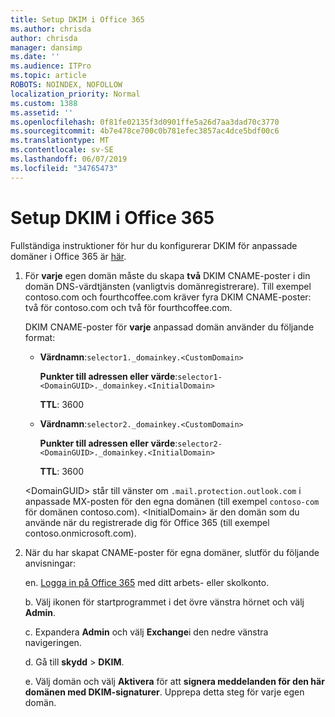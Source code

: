 ```yaml
---
title: Setup DKIM i Office 365
ms.author: chrisda
author: chrisda
manager: dansimp
ms.date: ''
ms.audience: ITPro
ms.topic: article
ROBOTS: NOINDEX, NOFOLLOW
localization_priority: Normal
ms.custom: 1388
ms.assetid: ''
ms.openlocfilehash: 0f81fe02135f3d0901ffe5a26d7aa3dad70c3770
ms.sourcegitcommit: 4b7e478ce700c0b781efec3857ac4dce5bdf00c6
ms.translationtype: MT
ms.contentlocale: sv-SE
ms.lasthandoff: 06/07/2019
ms.locfileid: "34765473"
---
```

# <a name="setup-dkim-in-office-365"></a>Setup DKIM i Office 365

Fullständiga instruktioner för hur du konfigurerar DKIM för anpassade domäner i Office 365 är [här](https://docs.microsoft.com/office365/SecurityCompliance/use-dkim-to-validate-outbound-email#what-you-need-to-do-to-manually-set-up-dkim-in-office-365).

1. För **varje** egen domän måste du skapa **två** DKIM CNAME-poster i din domän DNS-värdtjänsten (vanligtvis domänregistrerare). Till exempel contoso.com och fourthcoffee.com kräver fyra DKIM CNAME-poster: två för contoso.com och två för fourthcoffee.com.

   DKIM CNAME-poster för **varje** anpassad domän använder du följande format:

   - **Värdnamn**:`selector1._domainkey.<CustomDomain>`

     **Punkter till adressen eller värde**:`selector1-<DomainGUID>._domainkey.<InitialDomain>`

     **TTL**: 3600

   - **Värdnamn**:`selector2._domainkey.<CustomDomain>`

     **Punkter till adressen eller värde**:`selector2-<DomainGUID>._domainkey.<InitialDomain>`

     **TTL**: 3600

   \<DomainGUID\> står till vänster om `.mail.protection.outlook.com` i anpassade MX-posten för den egna domänen (till exempel `contoso-com` för domänen contoso.com). \<InitialDomain\> är den domän som du använde när du registrerade dig för Office 365 (till exempel contoso.onmicrosoft.com).

2. När du har skapat CNAME-poster för egna domäner, slutför du följande anvisningar:

   en. [Logga in på Office 365](https://support.office.microsoft.com/article/e9eb7d51-5430-4929-91ab-6157c5a050b4) med ditt arbets- eller skolkonto.

   b. Välj ikonen för startprogrammet i det övre vänstra hörnet och välj **Admin**.

   c. Expandera **Admin** och välj **Exchange**i den nedre vänstra navigeringen.

   d. Gå till **skydd** > **DKIM**.

   e. Välj domän och välj **Aktivera** för att **signera meddelanden för den här domänen med DKIM-signaturer**. Upprepa detta steg för varje egen domän.
